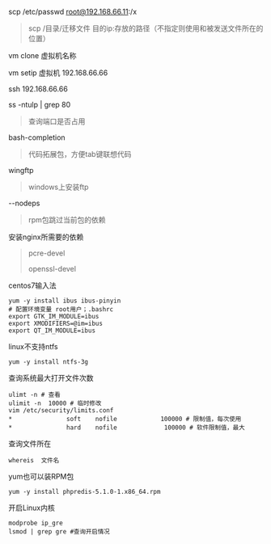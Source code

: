  scp /etc/passwd  root@192.168.66.11:/x

> scp /目录/迁移文件 目的ip:存放的路径（不指定则使用和被发送文件所在的位置）

vm clone 虚拟机名称

vm setip 虚拟机 192.168.66.66

ssh 192.168.66.66

ss -ntulp | grep 80

> 查询端口是否占用

bash-completion

> 代码拓展包，方便tab键联想代码

wingftp

> windows上安装ftp

--nodeps 

> rpm包跳过当前包的依赖

安装nginx所需要的依赖

> pcre-devel
>
> openssl-devel

centos7输入法

```
yum -y install ibus ibus-pinyin
# 配置环境变量 root用户；.bashrc
export GTK_IM_MODULE=ibus
export XMODIFIERS=@im=ibus
export QT_IM_MODULE=ibus
```

linux不支持ntfs

```
yum -y install ntfs-3g
```

查询系统最大打开文件次数

```
ulimt -n # 查看
ulimit -n  10000 # 临时修改
vim /etc/security/limits.conf 
*               soft    nofile            100000 # 限制值，每次使用
*               hard    nofile             100000 # 软件限制值，最大
```

查询文件所在

```
whereis  文件名
```

yum也可以装RPM包

```
yum -y install phpredis-5.1.0-1.x86_64.rpm
```

开启Linux内核

```
modprobe ip_gre
lsmod | grep gre #查询开启情况
```

